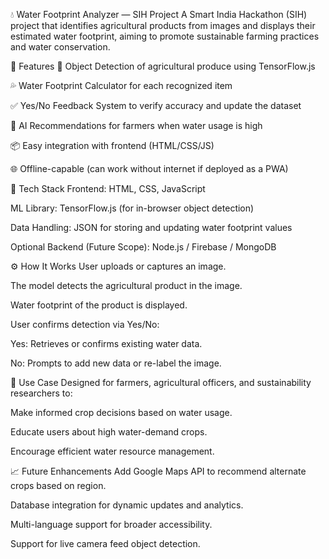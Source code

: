 💧 Water Footprint Analyzer — SIH Project
A Smart India Hackathon (SIH) project that identifies agricultural products from images and displays their estimated water footprint, aiming to promote sustainable farming practices and water conservation.

🚀 Features
🌾 Object Detection of agricultural produce using TensorFlow.js

💦 Water Footprint Calculator for each recognized item

✅ Yes/No Feedback System to verify accuracy and update the dataset

🧠 AI Recommendations for farmers when water usage is high

📦 Easy integration with frontend (HTML/CSS/JS)

🌐 Offline-capable (can work without internet if deployed as a PWA)

🧠 Tech Stack
Frontend: HTML, CSS, JavaScript

ML Library: TensorFlow.js (for in-browser object detection)

Data Handling: JSON for storing and updating water footprint values

Optional Backend (Future Scope): Node.js / Firebase / MongoDB

⚙️ How It Works
User uploads or captures an image.

The model detects the agricultural product in the image.

Water footprint of the product is displayed.

User confirms detection via Yes/No:

Yes: Retrieves or confirms existing water data.

No: Prompts to add new data or re-label the image.

🌱 Use Case
Designed for farmers, agricultural officers, and sustainability researchers to:

Make informed crop decisions based on water usage.

Educate users about high water-demand crops.

Encourage efficient water resource management.

📈 Future Enhancements
Add Google Maps API to recommend alternate crops based on region.

Database integration for dynamic updates and analytics.

Multi-language support for broader accessibility.

Support for live camera feed object detection.
